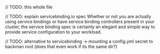 // TODO: this whole file



// TODO: explain servicebinding.io spec
Whether or not you are actually using service bindings or have service binding controllers present in your cluster, the service binding spec is certainly an elegant and simple way to provide service configuration to your workload.


// TODO: alternative to servicebinding -> mounting a config.yml secret to backman root (does that even work if its the same dir?)
